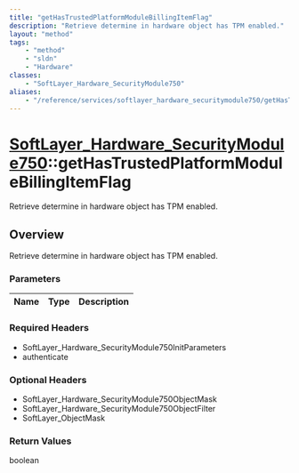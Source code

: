 ```yaml
---
title: "getHasTrustedPlatformModuleBillingItemFlag"
description: "Retrieve determine in hardware object has TPM enabled."
layout: "method"
tags:
    - "method"
    - "sldn"
    - "Hardware"
classes:
    - "SoftLayer_Hardware_SecurityModule750"
aliases:
    - "/reference/services/softlayer_hardware_securitymodule750/getHasTrustedPlatformModuleBillingItemFlag"
---
```

# [SoftLayer_Hardware_SecurityModule750](/reference/services/SoftLayer_Hardware_SecurityModule750)::getHasTrustedPlatformModuleBillingItemFlag

Retrieve determine in hardware object has TPM enabled.


## Overview 
Retrieve determine in hardware object has TPM enabled.

### Parameters 
|Name | Type | Description |
| --- | --- | --- |


### Required Headers
* SoftLayer_Hardware_SecurityModule750InitParameters
* authenticate

### Optional Headers
* SoftLayer_Hardware_SecurityModule750ObjectMask
* SoftLayer_Hardware_SecurityModule750ObjectFilter
* SoftLayer_ObjectMask

### Return Values
boolean

